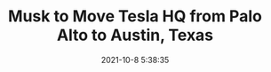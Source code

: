 ---
"title": "Musk to Move Tesla HQ from Palo Alto to Austin, Texas"
"date": "2021-10-8 5:38:35"
"feed_name": "INDUSTRYWEEK"
"feed_website": "https://www.industryweek.com/"
"feed_rss": "https://www.industryweek.com/__rss/website-scheduled-content.xml?input=%7B%22sectionAlias%22%3A%22home%22%7D"
"link": "https://www.industryweek.com/leadership/growth-strategies/article/21177844/musk-to-move-tesla-hq-from-palo-alto-to-austin-texas"
"source": "None"
"file": "_posts/2021-1-1-dbe686ff13a38e1e2c00a90d9ee4d11cd03249cd.md"
"accident": "0"
"drilling": "0"
"dead": "0"
"injured": "0"
"arrested": "0"
"place": "unknown place"
"where": "unknown site"
"causes": "unknown"
"place_uri": "unknown place"
---
